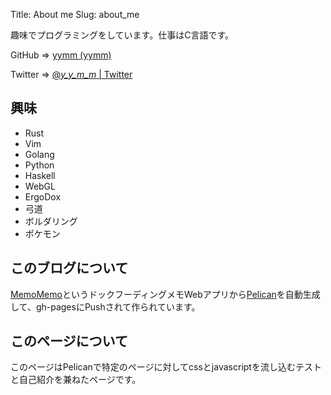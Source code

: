 Title: About me
Slug: about_me

趣味でプログラミングをしています。仕事はC言語です。

GitHub => [yymm (yymm)](https://github.com/yymm "yymm (yymm)")

Twitter => [@_y_y_m_m_ | Twitter](https://twitter.com/_y_y_m_m_ "ლ雲ლ(@_y_y_m_m_)さん | Twitter")

## 興味

- Rust
- Vim
- Golang
- Python
- Haskell
- WebGL
- ErgoDox
- 弓道
- ボルダリング
- ポケモン

## このブログについて

[MemoMemo](https://github.com/yymm/MemoMemo "yymm/MemoMemo · GitHub")というドックフーディングメモWebアプリから[Pelican](https://github.com/getpelican/pelican "getpelican/pelican · GitHub")を自動生成して、gh-pagesにPushされて作られています。

## このページについて

このページはPelicanで特定のページに対してcssとjavascriptを流し込むテストと自己紹介を兼ねたページです。
